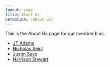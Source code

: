 ```yaml
---
layout: page
title: About Us
permalink: /about-us/
---
```


This is the About Us page for our member bios.

- [JT Adams](/team/jt-adams)  
- [Nicholas Seidl](/connect-4/team/nicholas-seidl)  
- [Justin Saye](/team/justin-saye)  
- [Harrison Stewart](/team/harrison-stewart)  
